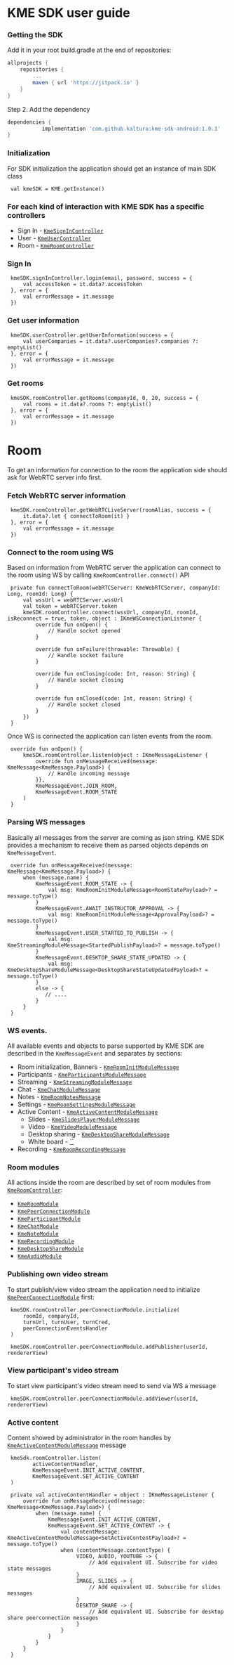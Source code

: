# KME SDK user guide

### Getting the SDK
Add it in your root build.gradle at the end of repositories:
```gradle
allprojects {
	repositories {
		...
		maven { url 'https://jitpack.io' }
	}
}
```
Step 2. Add the dependency
```gradle
dependencies {
	       implementation 'com.github.kaltura:kme-sdk-android:1.0.3'
}
```
### Initialization
For SDK initialization the application should get an instance of main SDK class
```
 val kmeSDK = KME.getInstance()
```

### For each kind of interaction with KME SDK has a specific controllers
* Sign In - [`KmeSignInController`](https://kaltura.github.io/kme-sdk-android/com/kme/kaltura/kmesdk/controller/IKmeSignInController.html)
* User - [`KmeUserController`](https://kaltura.github.io/kme-sdk-android/com/kme/kaltura/kmesdk/controller/IKmeUserController.html)
* Room - [`KmeRoomController`](https://kaltura.github.io/kme-sdk-android/com/kme/kaltura/kmesdk/controller/room/IKmeRoomController.html)

### Sign In
```
 kmeSDK.signInController.login(email, password, success = {
     val accessToken = it.data?.accessToken
 }, error = {
     val errorMessage = it.message
 })
```

### Get user information
```
 kmeSDK.userController.getUserInformation(success = {
     val userCompanies = it.data?.userCompanies?.companies ?: emptyList()
 }, error = {
     val errorMessage = it.message
 })
```

### Get rooms
```
 kmeSDK.roomController.getRooms(companyId, 0, 20, success = {
     val rooms = it.data?.rooms ?: emptyList()
 }, error = {
     val errorMessage = it.message
 })
```

# Room
To get an information for connection to the room the application side should ask for WebRTC server info first.

### Fetch WebRTC server information
```
 kmeSDK.roomController.getWebRTCLiveServer(roomAlias, success = {
     it.data?.let { connectToRoom(it) }
 }, error = {
     val errorMessage = it.message
 })
```

### Connect to the room using WS
Based on information from WebRTC server the application can connect to the room using WS by calling `KmeRoomController.connect()` API
```
 private fun connectToRoom(webRTCServer: KmeWebRTCServer, companyId: Long, roomId: Long) {
     val wssUrl = webRTCServer.wssUrl
     val token = webRTCServer.token
     kmeSDK.roomController.connect(wssUrl, companyId, roomId, isReconnect = true, token, object : IKmeWSConnectionListener {
         override fun onOpen() {
             // Handle socket opened
         }
 
         override fun onFailure(throwable: Throwable) {
             // Handle socket failure
         }
 
         override fun onClosing(code: Int, reason: String) {
             // Handle socket closing
         }
 
         override fun onClosed(code: Int, reason: String) {
             // Handle socket closed
         }
     })
 }
```

Once WS is connected the application can listen events from the room.
```
 override fun onOpen() {
     kmeSDK.roomController.listen(object : IKmeMessageListener {
         override fun onMessageReceived(message: KmeMessage<KmeMessage.Payload>) {
             // Handle incoming message
         }},
         KmeMessageEvent.JOIN_ROOM,
         KmeMessageEvent.ROOM_STATE
     )
 }
```

### Parsing WS messages
Basically all messages from the server are coming as json string. KME SDK provides a mechanism to receive them as parsed objects depends on `KmeMessageEvent`.
```
 override fun onMessageReceived(message: KmeMessage<KmeMessage.Payload>) {
     when (message.name) {
         KmeMessageEvent.ROOM_STATE -> {
             val msg: KmeRoomInitModuleMessage<RoomStatePayload>? = message.toType()
         }
         KmeMessageEvent.AWAIT_INSTRUCTOR_APPROVAL -> {
             val msg: KmeRoomInitModuleMessage<ApprovalPayload>? = message.toType()
         }
         KmeMessageEvent.USER_STARTED_TO_PUBLISH -> {
             val msg: KmeStreamingModuleMessage<StartedPublishPayload>? = message.toType()
         }
         KmeMessageEvent.DESKTOP_SHARE_STATE_UPDATED -> {
             val msg: KmeDesktopShareModuleMessage<DesktopShareStateUpdatedPayload>? = message.toType()
         }
         else -> {
            // ....
         }
     }
 }
```

### WS events.
All available events and objects to parse supported by KME SDK are described in the `KmeMessageEvent` and separates by sections:
 * Room initialization, Banners - [`KmeRoomInitModuleMessage`](https://kaltura.github.io/kme-sdk-android/com/kme/kaltura/kmesdk/ws/message/module/KmeRoomInitModuleMessage.html)
 * Participants - [`KmeParticipantsModuleMessage`](https://kaltura.github.io/kme-sdk-android/com/kme/kaltura/kmesdk/ws/message/module/KmeParticipantsModuleMessage.html)
 * Streaming - [`KmeStreamingModuleMessage`](https://kaltura.github.io/kme-sdk-android/com/kme/kaltura/kmesdk/ws/message/module/KmeStreamingModuleMessage.html)
 * Chat - [`KmeChatModuleMessage`](https://kaltura.github.io/kme-sdk-android/com/kme/kaltura/kmesdk/ws/message/module/KmeChatModuleMessage.html)
 * Notes - [`KmeRoomNotesMessage`](https://kaltura.github.io/kme-sdk-android/com/kme/kaltura/kmesdk/ws/message/module/KmeRoomNotesMessage.html)
 * Settings - [`KmeRoomSettingsModuleMessage`](https://kaltura.github.io/kme-sdk-android/com/kme/kaltura/kmesdk/ws/message/module/KmeRoomSettingsModuleMessage.html)
 * Active Content - [`KmeActiveContentModuleMessage`](https://kaltura.github.io/kme-sdk-android/com/kme/kaltura/kmesdk/ws/message/module/KmeActiveContentModuleMessage.html)
   * Slides - [`KmeSlidesPlayerModuleMessage`](https://kaltura.github.io/kme-sdk-android/com/kme/kaltura/kmesdk/ws/message/module/KmeSlidesPlayerModuleMessage.html)
   * Video - [`KmeVideoModuleMessage`](https://kaltura.github.io/kme-sdk-android/com/kme/kaltura/kmesdk/ws/message/module/KmeVideoModuleMessage.html)
   * Desktop sharing - [`KmeDesktopShareModuleMessage`](https://kaltura.github.io/kme-sdk-android/com/kme/kaltura/kmesdk/ws/message/module/KmeDesktopShareModuleMessage.html)
   * White board - [``](https://kaltura.github.io/kme-sdk-android/)
 * Recording - [`KmeRoomRecordingMessage`](https://kaltura.github.io/kme-sdk-android/com/kme/kaltura/kmesdk/ws/message/module/KmeRoomRecordingMessage.html)

### Room modules
All actions inside the room are described by set of room modules from [`KmeRoomController`](https://kaltura.github.io/kme-sdk-android/com/kme/kaltura/kmesdk/controller/room/IKmeRoomController.html):
 * [`KmeRoomModule`](https://kaltura.github.io/kme-sdk-android/com/kme/kaltura/kmesdk/controller/room/IKmeRoomModule.html)
 * [`KmePeerConnectionModule`](https://kaltura.github.io/kme-sdk-android/com/kme/kaltura/kmesdk/controller/room/IKmePeerConnectionModule.html)
 * [`KmeParticipantModule`](https://kaltura.github.io/kme-sdk-android/com/kme/kaltura/kmesdk/controller/room/IKmeParticipantModule.html)
 * [`KmeChatModule`](https://kaltura.github.io/kme-sdk-android/com/kme/kaltura/kmesdk/controller/room/IKmeChatModule.html)
 * [`KmeNoteModule`](https://kaltura.github.io/kme-sdk-android/com/kme/kaltura/kmesdk/controller/room/IKmeNoteModule.html)
 * [`KmeRecordingModule`](https://kaltura.github.io/kme-sdk-android/com/kme/kaltura/kmesdk/controller/room/IKmeRecordingModule.html)
 * [`KmeDesktopShareModule`](https://kaltura.github.io/kme-sdk-android/com/kme/kaltura/kmesdk/controller/room/IKmeDesktopShareModule.html)
 * [`KmeAudioModule`](https://kaltura.github.io/kme-sdk-android/com/kme/kaltura/kmesdk/controller/room/IKmeAudioModule.html)

### Publishing own video stream
 To start publish/view video stream the application need to initialize [`KmePeerConnectionModule`](https://kaltura.github.io/kme-sdk-android/com/kme/kaltura/kmesdk/controller/room/IKmePeerConnectionModule.html) first:
```
 kmeSDK.roomController.peerConnectionModule.initialize(
     roomId, companyId,
     turnUrl, turnUser, turnCred,
     peerConnectionEventsHandler
 )
 
 kmeSDK.roomController.peerConnectionModule.addPublisher(userId, rendererView)
```

### View participant's video stream
 To start view participant's video stream need to send via WS a message
```
 kmeSDK.roomController.peerConnectionModule.addViewer(userId, rendererView)
```

### Active content
 Content showed by administrator in the room handles by [`KmeActiveContentModuleMessage`](https://kaltura.github.io/kme-sdk-android/com/kme/kaltura/kmesdk/ws/message/module/KmeActiveContentModuleMessage.html) message
```
 kmeSdk.roomController.listen(
        activeContentHandler,
        KmeMessageEvent.INIT_ACTIVE_CONTENT,
        KmeMessageEvent.SET_ACTIVE_CONTENT
 )

 private val activeContentHandler = object : IKmeMessageListener {
     override fun onMessageReceived(message: KmeMessage<KmeMessage.Payload>) {
         when (message.name) {
             KmeMessageEvent.INIT_ACTIVE_CONTENT,
             KmeMessageEvent.SET_ACTIVE_CONTENT -> {
                 val contentMessage: KmeActiveContentModuleMessage<SetActiveContentPayload>? = message.toType()
                 when (contentMessage.contentType) {
                      VIDEO, AUDIO, YOUTUBE -> {
                          // Add equivalent UI. Subscribe for video state messages
                      }
                      IMAGE, SLIDES -> {
                          // Add equivalent UI. Subscribe for slides messages
                      }
                      DESKTOP_SHARE -> {
                          // Add equivalent UI. Subscribe for desktop share peerconnection messages
                      }
                 }
             }
         }
     }
 }
```
 
